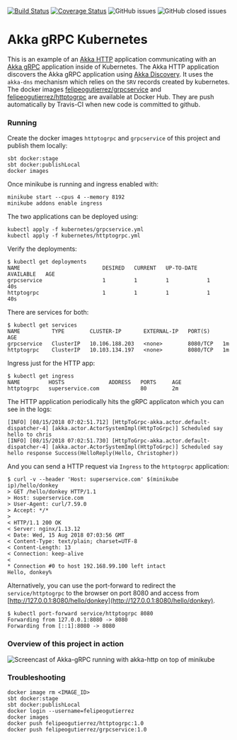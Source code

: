
[![Build Status](https://travis-ci.com/felipegutierrez/explore-akka-grpc-kubernetes.svg?branch=master)](https://travis-ci.com/felipegutierrez/explore-akka-grpc-kubernetes)
[![Coverage Status](https://coveralls.io/repos/github/felipegutierrez/explore-akka-grpc-kubernetes/badge.svg)](https://coveralls.io/github/felipegutierrez/explore-akka-grpc-kubernetes)
![GitHub issues](https://img.shields.io/github/issues-raw/felipegutierrez/explore-akka-grpc-kubernetes)
![GitHub closed issues](https://img.shields.io/github/issues-closed-raw/felipegutierrez/explore-akka-grpc-kubernetes)

# Akka gRPC Kubernetes

This is an example of an [Akka HTTP](https://doc.akka.io/docs/akka-http/current) application communicating with an [Akka gRPC](https://developer.lightbend.com/docs/akka-grpc/current/) application inside of Kubernetes. The Akka HTTP application discovers the Akka gRPC application using [Akka Discovery](https://developer.lightbend.com/docs/akka-management/current/discovery.html). It uses the `akka-dns` mechanism which relies on the `SRV` records created by kubernetes. The docker images [felipeogutierrez/grpcservice](https://hub.docker.com/repository/docker/felipeogutierrez/grpcservice) and [felipeogutierrez/httptogrpc](https://hub.docker.com/repository/docker/felipeogutierrez/httptogrpc) are available at Docker Hub. They are push automatically by Travis-CI when new code is committed to github.

### Running

Create the docker images `httptogrpc` and `grpcservice` of this project and publish them locally:
```
sbt docker:stage
sbt docker:publishLocal
docker images
```
Once minikube is running and ingress enabled with:
```
minikube start --cpus 4 --memory 8192
minikube addons enable ingress
```
The two applications can be deployed using:
```
kubectl apply -f kubernetes/grpcservice.yml
kubectl apply -f kubernetes/httptogrpc.yml
```

Verify the deployments:
```
$ kubectl get deployments
NAME                          DESIRED   CURRENT   UP-TO-DATE   AVAILABLE   AGE
grpcservice                   1         1         1            1           40s
httptogrpc                    1         1         1            1           40s

```

There are services for both:
```
$ kubectl get services
NAME          TYPE        CLUSTER-IP       EXTERNAL-IP   PORT(S)    AGE
grpcservice   ClusterIP   10.106.188.203   <none>        8080/TCP   1m
httptogrpc    ClusterIP   10.103.134.197   <none>        8080/TCP   1m
```

Ingress just for the HTTP app:

```
$ kubectl get ingress
NAME         HOSTS              ADDRESS   PORTS     AGE
httptogrpc   superservice.com             80        2m
```

The HTTP application periodically hits the gRPC applicaton which you can see in the logs:

```
[INFO] [08/15/2018 07:02:51.712] [HttpToGrpc-akka.actor.default-dispatcher-4] [akka.actor.ActorSystemImpl(HttpToGrpc)] Scheduled say hello to chris
[INFO] [08/15/2018 07:02:51.730] [HttpToGrpc-akka.actor.default-dispatcher-4] [akka.actor.ActorSystemImpl(HttpToGrpc)] Scheduled say hello response Success(HelloReply(Hello, Christopher))
```

And you can send a HTTP request via `Ingress` to the `httptogrpc` application:

```
$ curl -v --header 'Host: superservice.com' $(minikube ip)/hello/donkey
> GET /hello/donkey HTTP/1.1
> Host: superservice.com
> User-Agent: curl/7.59.0
> Accept: */*
> 
< HTTP/1.1 200 OK
< Server: nginx/1.13.12
< Date: Wed, 15 Aug 2018 07:03:56 GMT
< Content-Type: text/plain; charset=UTF-8
< Content-Length: 13
< Connection: keep-alive
< 
* Connection #0 to host 192.168.99.100 left intact
Hello, donkey%
```
Alternatively, you can use the port-forward to redirect the `service/httptogrpc` to the browser on port 8080 and access from [http://127.0.0.1:8080/hello/donkey](http://127.0.0.1:8080/hello/donkey).
```
$ kubectl port-forward service/httptogrpc 8080
Forwarding from 127.0.0.1:8080 -> 8080
Forwarding from [::1]:8080 -> 8080
```

### Overview of this project in action

![Screencast of Akka-gRPC running with akka-http on top of minikube](images/akka-grpc-http-k8s.gif)

### Troubleshooting

```
docker image rm <IMAGE_ID>
sbt docker:stage
sbt docker:publishLocal
docker login --username=felipeogutierrez
docker images
docker push felipeogutierrez/httptogrpc:1.0
docker push felipeogutierrez/grpcservice:1.0
```


